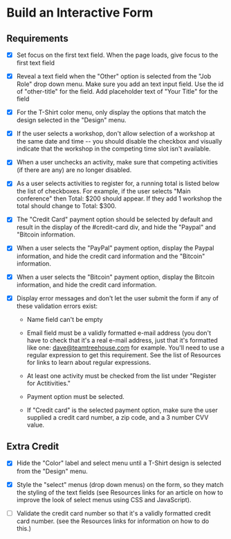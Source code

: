 Build an Interactive Form
================================

Requirements
-----------------

- [X] Set focus on the first text field. When the page loads, give focus to the first text field

- [X] Reveal a text field when the "Other" option is selected from the "Job Role" drop down menu. Make sure you add an text input field. Use the id of "other-title" for the field. Add placeholder text of "Your Title" for the field

- [X] For the T-Shirt color menu, only display the options that match the design selected in the "Design" menu.

- [X] If the user selects a workshop, don't allow selection of a workshop at the same date and time -- you should disable the checkbox and visually indicate that the workshop in the competing time slot isn't available.

- [X] When a user unchecks an activity, make sure that competing activities (if there are any) are no longer disabled.

- [X] As a user selects activities to register for, a running total is listed below the list of checkboxes. For example, if the user selects "Main conference" then Total: $200 should appear. If they add 1 workshop the total should change to Total: $300.

- [X] The "Credit Card" payment option should be selected by default and result in the display of the #credit-card div, and hide the "Paypal" and "Bitcoin information.

- [X] When a user selects the "PayPal" payment option, display the Paypal information, and hide the credit card information and the "Bitcoin" information.

- [X] When a user selects the "Bitcoin" payment option, display the Bitcoin information, and hide the credit card information.

- [X] Display error messages and don't let the user submit the form if any of these validation errors exist:

  - Name field can't be empty

  - Email field must be a validly formatted e-mail address (you don't have to check that it's a real e-mail address, just that it's formatted like one: dave@teamtreehouse.com for example. You'll need to use a regular expression to get this requirement. See the list of Resources for links to learn about regular expressions.

  - At least one activity must be checked from the list under "Register for Actitivities."

  - Payment option must be selected.

  - If "Credit card" is the selected payment option, make sure the user supplied a credit card number, a zip code, and a 3 number CVV value.

Extra Credit
-----------------

- [X] Hide the "Color" label and select menu until a T-Shirt design is selected from the "Design" menu.

- [X] Style the "select" menus (drop down menus) on the form, so they match the styling of the text fields (see Resources links for an article on how to improve the look of select menus using CSS and JavaScript).

- [ ] Validate the credit card number so that it's a validly formatted credit card number. (see the Resources links for information on how to do this.)